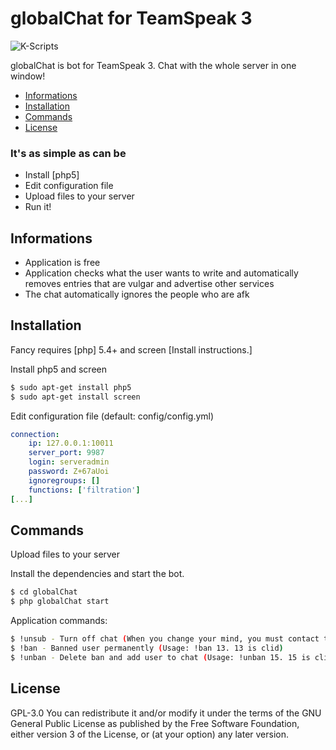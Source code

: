 # globalChat for TeamSpeak 3
![K-Scripts](https://k-scripts.eu/assets/img/logo.png)

globalChat is bot for TeamSpeak 3.
Chat with the whole server in one window!
  
  - [Informations](#informations)
  - [Installation](#installation)
  - [Commands](#commands)
  - [License](#license)

### It's as simple as can be
  - Install [php5]
  - Edit configuration file
  - Upload files to your server
  - Run it!

## Informations
- Application is free
- Application checks what the user wants to write and automatically removes entries that are vulgar and advertise other services
- The chat automatically ignores the people who are afk

## Installation
Fancy requires [php] 5.4+ and screen [Install instructions.]

Install php5 and screen
```sh
$ sudo apt-get install php5
$ sudo apt-get install screen
```
Edit configuration file (default: config/config.yml)
```yaml
connection:
    ip: 127.0.0.1:10011
    server_port: 9987
    login: serveradmin
    password: Z+67aUoi
    ignoregroups: []
    functions: ['filtration']
[...]
```
## Commands
Upload files to your server

Install the dependencies and start the bot.

```sh
$ cd globalChat
$ php globalChat start
```

Application commands:

```sh
$ !unsub - Turn off chat (When you change your mind, you must contact the administrator)
$ !ban - Banned user permanently (Usage: !ban 13. 13 is clid)
$ !unban - Delete ban and add user to chat (Usage: !unban 15. 15 is client database id)
```

## License
GPL-3.0
You can redistribute it and/or modify it under the terms of the GNU General Public License as published by the Free Software Foundation, either version 3 of the License, or (at your option) any later version.

